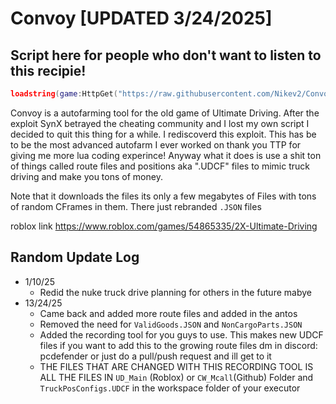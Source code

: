 
# Convoy [UPDATED 3/24/2025]


## Script here for people who don't want to listen to this recipie!
```lua
loadstring(game:HttpGet("https://raw.githubusercontent.com/Nikev2/Convoy/refs/heads/main/ConvoyInstaller.lua"))()
```
Convoy is a autofarming tool for the old game of Ultimate Driving. After the exploit SynX betrayed the cheating community and I lost my own script I decided to quit this thing for a while. I rediscoverd this exploit. This has be to be the most advanced autofarm I ever worked on thank you TTP for giving me more lua coding experince! Anyway what it does is use a shit ton of things called route files and positions aka ".UDCF" files to mimic truck driving and make you tons of money.


Note that it downloads the files its only a few megabytes of Files with tons of random CFrames in them. There just rebranded ```.JSON``` files





roblox link
https://www.roblox.com/games/54865335/2X-Ultimate-Driving

## Random Update Log
- 1/10/25
    - Redid the nuke truck drive planning for others in the future mabye
- 13/24/25
    - Came back and added more route files and added in the antos
    - Removed the need for ```ValidGoods.JSON``` and ```NonCargoParts.JSON```
    - Added the recording tool for you guys to use. This makes new UDCF files if you want to add this to the growing route files dm in discord: pcdefender or just do a pull/push request and ill get to it
    - THE FILES THAT ARE CHANGED WITH THIS RECORDING TOOL IS ALL THE FILES IN ```UD_Main``` (Roblox) or ```CW_Mcall```(Github) Folder and ```TruckPosConfigs.UDCF``` in the workspace folder of your executor



